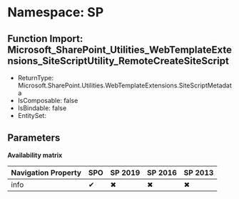 # Namespace: SP

## Function Import: Microsoft_SharePoint_Utilities_WebTemplateExtensions_SiteScriptUtility_RemoteCreateSiteScript

- ReturnType: Microsoft.SharePoint.Utilities.WebTemplateExtensions.SiteScriptMetadata
- IsComposable: false
- IsBindable: false
- EntitySet: 

## Parameters

**Availability matrix**

Navigation Property | SPO | SP 2019 | SP 2016 | SP 2013
----------|-----|---------|---------|--------
info | ✔ | ✖ | ✖ | ✖
